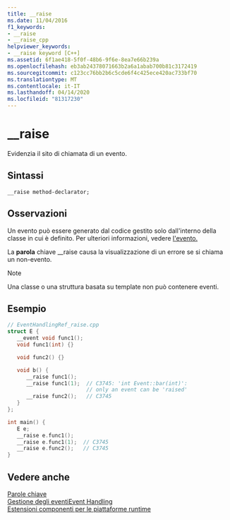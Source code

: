 ```yaml
---
title: __raise
ms.date: 11/04/2016
f1_keywords:
- __raise
- __raise_cpp
helpviewer_keywords:
- __raise keyword [C++]
ms.assetid: 6f1ae418-5f0f-48b6-9f6e-8ea7e66b239a
ms.openlocfilehash: eb3ab24378071663b2a6a1abab700b81c3172419
ms.sourcegitcommit: c123cc76bb2b6c5cde6f4c425ece420ac733bf70
ms.translationtype: MT
ms.contentlocale: it-IT
ms.lasthandoff: 04/14/2020
ms.locfileid: "81317230"
---
```

# <a name="__raise"></a>__raise

Evidenzia il sito di chiamata di un evento.

## <a name="syntax"></a>Sintassi

```
__raise method-declarator;
```

## <a name="remarks"></a>Osservazioni

Un evento può essere generato dal codice gestito solo dall'interno della classe in cui è definito. Per ulteriori informazioni, vedere [l'evento.](../extensions/event-cpp-component-extensions.md)

La **parola** chiave __raise causa la visualizzazione di un errore se si chiama un non-evento.

> [!NOTE]
> Una classe o una struttura basata su template non può contenere eventi.

## <a name="example"></a>Esempio

```cpp
// EventHandlingRef_raise.cpp
struct E {
   __event void func1();
   void func1(int) {}

   void func2() {}

   void b() {
      __raise func1();
      __raise func1(1);  // C3745: 'int Event::bar(int)':
                         // only an event can be 'raised'
      __raise func2();   // C3745
   }
};

int main() {
   E e;
   __raise e.func1();
   __raise e.func1(1);  // C3745
   __raise e.func2();   // C3745
}
```

## <a name="see-also"></a>Vedere anche

[Parole chiave](../cpp/keywords-cpp.md)<br/>
[Gestione degli eventiEvent Handling](../cpp/event-handling.md)<br/>
[Estensioni componenti per le piattaforme runtime](../extensions/component-extensions-for-runtime-platforms.md)
